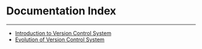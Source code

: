 # Documentation Index

---

* [Introduction to Version Control System](Introduction.md)
* [Evolution of Version Control System](Evolution.md)